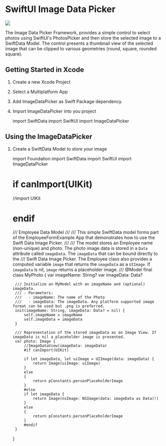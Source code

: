 # SwiftUI  Image Data Picker
![][image-1]

 
The Image Data Picker Framework, provides a simple control to select photos using SwiftUI's PhotosPicker and then store the selected image to a SwiftData Model. The control presents a thumbnail view of the selected image that can  be clipped to various geometries (round, square, rounded square).

## Getting Started in Xcode

1. Create a new Xcode Project

2. Select a Multiplatform App

3. Add ImageDataPicker as Swift Package dependency.

4. Import ImageDataPicker into you project

	import SwiftData
	import SwiftUI
	import ImageDataPicker

## Using the ImageDataPicker

1. Create a SwiftData Model to store your image

	import Foundation
	import SwiftData
	import SwiftUI
	import ImageDataPicker
	# if canImport(UIKit)
	//import UIKit
	# endif
		
		
	/// Employee Data Model
	///
	/// This simple SwiftData model forms part of the EmployeeFormExample App that demonstrates how to use the Swift Data Image Picker.
	///
	/// The model stores an Employee name (non-unique) and photo. The photo image data is stored in a `Data` attribute called `imageData`. The `imageData` that can be bound directly to the
	/// Swift Data Image Picker. The Employee class also provides a computed variable `image` that returns the `imageData` as a `UIImage`. If `imageData` is nil, `image` returns a placeholder image.
	///
	@Model
	final class MyPhoto {
		var imageName: String?
		var imageData: Data?
		
		/// Initialize an MyModel with an imageName and (optional) imageData.
		/// - Parameters:
		///   - imageName: The name of the Photo
		///   - imageData: The imageData. Any platform supported image format can be used but .png is preferred.
		init(imageName: String, imageData: Data? = nil) {
		    self.imageName = imageName
		    self.imageData = imageData
		}
		
		/// Representation of the stored imageData as an Image View. If imageData is nil a placeholder image is presented.
		var photo: Image {
		    //ImageDataView(imageData: imageData)
		    #if canImport(UIKit)
		
		    if let imageData, let uiImage = UIImage(data: imageData) {
		        return Image(uiImage: uiImage)
		    }
		    else
		    {
		        return pConstants.personPlaceholderImage
		    }
		    #else
		    if let imageData {
		        return Image(nsImage: NSImage(data: imageData as Data)!)
		    }
		    else
		    {
		        return pConstants.personPlaceholderImage
		    }
		    #endif
		}
	}

[image-1]:	file:///.file/id=6571367.224925024
